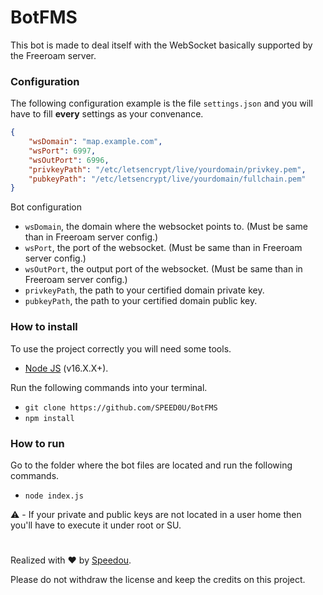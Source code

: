 # BotFMS
This bot is made to deal itself with the WebSocket basically supported by the Freeroam server.

### Configuration
The following configuration example is the file `settings.json` and you will have to fill **every** settings as your convenance.

```JSON
{
    "wsDomain": "map.example.com",
    "wsPort": 6997,
    "wsOutPort": 6996,
    "privkeyPath": "/etc/letsencrypt/live/yourdomain/privkey.pem",
    "pubkeyPath": "/etc/letsencrypt/live/yourdomain/fullchain.pem"
}
```

Bot configuration
- `wsDomain`, the domain where the websocket points to. (Must be same than in Freeroam server config.)
- `wsPort`, the port of the websocket. (Must be same than in Freeroam server config.)
- `wsOutPort`, the output port of the websocket. (Must be same than in Freeroam server config.)
- `privkeyPath`, the path to your certified domain private key.
- `pubkeyPath`, the path to your certified domain public key.

### How to install

To use the project correctly you will need some tools.
- [Node JS](https://nodejs.org/en/) (v16.X.X+).

Run the following commands into your terminal.
- `git clone https://github.com/SPEED0U/BotFMS`
- `npm install`

### How to run

Go to the folder where the bot files are located and run the following commands.
- `node index.js`

⚠️ - If your private and public keys are not located in a user home then you'll have to execute it under root or SU.

#
Realized with ❤️ by [Speedou](https://github.com/SPEED0U).

Please do not withdraw the license and keep the credits on this project.
